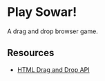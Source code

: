 # Play Sowar!
A drag and drop browser game.

## Resources
- [HTML Drag and Drop API][1]

[1]: https://developer.mozilla.org/en-US/docs/Web/API/HTML_Drag_and_Drop_API "HTML Drag and Drop API - Web APIs | MDN"